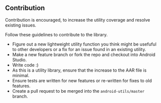 ## Contribution

Contribution is encouraged, to increase the utility coverage and resolve existing issues.

Follow these guidelines to contribute to the library.

- Figure out a new lightweight utility function you think might be usefuful to other developers or a fix for an issue found in an existing utility.
- Make a new feature branch or fork the repo and checkout into Android Studio.
- Write code :)
- As this is a utility library, ensure that the increase to the AAR file is minimal.
- Ensure tests are written for new features or re-written for fixes to old features.
- Create a pull request to be merged into the `android-utils/master` branch.
